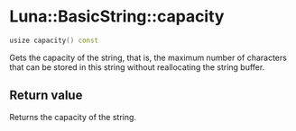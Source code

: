 # Luna::BasicString::capacity

```c++
usize capacity() const
```

Gets the capacity of the string, that is, the maximum number of characters that can be stored in this string without reallocating the string buffer. 



## Return value
Returns the capacity of the string. 

